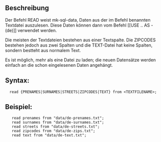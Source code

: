 ## Beschreibung

Der Befehl READ weist mk-sql-data, Daten aus der im Befehl benannten Textdatei auszulesen. Diese Daten können dann vom Befehl [[USE .. AS - (de)]] verwendet werden.

Die meisten der Textdateien bestehen aus einer Textspalte. Die ZIPCODES bestehen jedoch aus zwei Spalten und die TEXT-Datei hat keine Spalten, sondern bestteht aus normalem Text.

Es ist möglich, mehr als eine Datei zu laden; die neuen Datensätze werden einfach an die schon eingelesenen Daten angehängt.

## Syntax:

```
  read {PRENAMES|SURNAMES|STREETS|ZIPCODES|TEXT} from <TEXTFILENAME>;  
```

## Beispiel:

```
   read prenames from "data/de-prenames.txt";
   read surnames from "data/de-surnames.txt";
   read streets from "data/de-streets.txt";   
   read zipcodes from "data/de-zips.txt";
   read text from "data/de-text.txt";   
```


